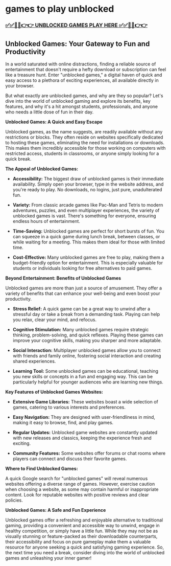 # games to play unblocked

### [✅✅🔴🔴👉👉 UNBLOCKED GAMES PLAY HERE ✅✅🔴🔴👉👉](https://topstoryindia.com)

## Unblocked Games: Your Gateway to Fun and Productivity

In a world saturated with online distractions, finding a reliable source of entertainment that doesn't require a hefty download or subscription can feel like a treasure hunt. Enter "unblocked games," a digital haven of quick and easy access to a plethora of exciting experiences, all available directly in your browser. 

But what exactly are unblocked games, and why are they so popular? Let's dive into the world of unblocked gaming and explore its benefits, key features, and why it's a hit amongst students, professionals, and anyone who needs a little dose of fun in their day.

**Unblocked Games: A Quick and Easy Escape**

Unblocked games, as the name suggests, are readily available without any restrictions or blocks. They often reside on websites specifically dedicated to hosting these games, eliminating the need for installations or downloads. This makes them incredibly accessible for those working on computers with restricted access, students in classrooms, or anyone simply looking for a quick break.

**The Appeal of Unblocked Games:**

* **Accessibility:** The biggest draw of unblocked games is their immediate availability. Simply open your browser, type in the website address, and you're ready to play. No downloads, no logins, just pure, unadulterated fun.

* **Variety:** From classic arcade games like Pac-Man and Tetris to modern adventures, puzzles, and even multiplayer experiences, the variety of unblocked games is vast. There's something for everyone, ensuring endless hours of entertainment.

* **Time-Saving:** Unblocked games are perfect for short bursts of fun. You can squeeze in a quick game during lunch break, between classes, or while waiting for a meeting. This makes them ideal for those with limited time.

* **Cost-Effective:** Many unblocked games are free to play, making them a budget-friendly option for entertainment. This is especially valuable for students or individuals looking for free alternatives to paid games.

**Beyond Entertainment: Benefits of Unblocked Games**

Unblocked games are more than just a source of amusement. They offer a variety of benefits that can enhance your well-being and even boost your productivity.

* **Stress Relief:** A quick game can be a great way to unwind after a stressful day or take a break from a demanding task. Playing can help you relax, clear your mind, and refocus.

* **Cognitive Stimulation:** Many unblocked games require strategic thinking, problem-solving, and quick reflexes. Playing these games can improve your cognitive skills, making you sharper and more adaptable.

* **Social Interaction:** Multiplayer unblocked games allow you to connect with friends and family online, fostering social interaction and creating shared experiences.

* **Learning Tool:** Some unblocked games can be educational, teaching you new skills or concepts in a fun and engaging way. This can be particularly helpful for younger audiences who are learning new things.

**Key Features of Unblocked Games Websites:**

* **Extensive Game Libraries:** These websites boast a wide selection of games, catering to various interests and preferences.

* **Easy Navigation:** They are designed with user-friendliness in mind, making it easy to browse, find, and play games.

* **Regular Updates:** Unblocked game websites are constantly updated with new releases and classics, keeping the experience fresh and exciting.

* **Community Features:** Some websites offer forums or chat rooms where players can connect and discuss their favorite games.

**Where to Find Unblocked Games:**

A quick Google search for "unblocked games" will reveal numerous websites offering a diverse range of games. However, exercise caution when choosing a website, as some may contain harmful or inappropriate content. Look for reputable websites with positive reviews and clear policies.

**Unblocked Games: A Safe and Fun Experience**

Unblocked games offer a refreshing and enjoyable alternative to traditional gaming, providing a convenient and accessible way to unwind, engage in healthy competition, or simply have a little fun. While they may not be as visually stunning or feature-packed as their downloadable counterparts, their accessibility and focus on pure gameplay make them a valuable resource for anyone seeking a quick and satisfying gaming experience. So, the next time you need a break, consider diving into the world of unblocked games and unleashing your inner gamer! 
